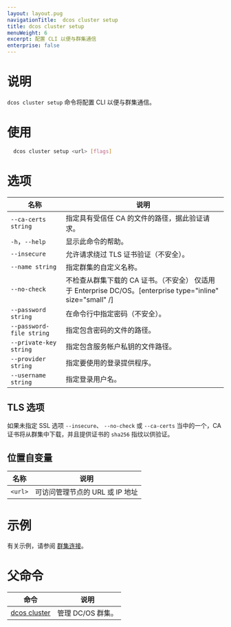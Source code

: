 ```yaml
---
layout: layout.pug
navigationTitle:  dcos cluster setup
title: dcos cluster setup
menuWeight: 6
excerpt: 配置 CLI 以便与群集通信
enterprise: false
---
```


# 说明
`dcos cluster setup` 命令将配置 CLI 以便与群集通信。

# 使用

```bash
  dcos cluster setup <url> [flags]
```

# 选项

| 名称 | 说明 |
|---------|-------------|
| `--ca-certs string` |指定具有受信任 CA 的文件的路径，据此验证请求。
| `-h`，`--help` | 显示此命令的帮助。 |
| `--insecure` | 允许请求绕过 TLS 证书验证（不安全）。
| `--name string` | 指定群集的自定义名称。
| `--no-check` | 不检查从群集下载的 CA 证书。（不安全） 仅适用于 Enterprise DC/OS。[enterprise type="inline" size="small" /]
| `--password string` | 在命令行中指定密码（不安全）。
| `--password-file string` | 指定包含密码的文件的路径。
| `--private-key string` | 指定包含服务帐户私钥的文件路径。
| `--provider string` | 指定要使用的登录提供程序。
| `--username string` | 指定登录用户名。


## TLS 选项

如果未指定 SSL 选项 `--insecure`、 `--no-check` 或 `--ca-certs` 当中的一个，CA 证书将从群集中下载，并且提供证书的 `sha256` 指纹以供验证。

## 位置自变量

| 名称 | 说明 |
|---------|-------------|
| `<url>` | 可访问管理节点的 URL 或 IP 地址 |


# 示例
有关示例，请参阅 [群集连接](/dcos/cn/1.12/administering-clusters/multiple-clusters/cluster-connections/)。

# 父命令

| 命令 | 说明 |
|---------|-------------|
|  [dcos cluster](/dcos/cn/1.12/cli/command-reference/dcos-cluster/) | 管理 DC/OS 群集。 |